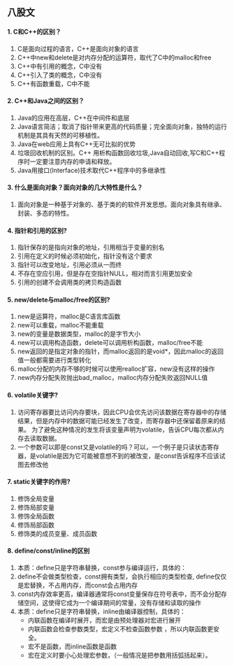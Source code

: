## 八股文

#### 1. C和C++的区别？

1. C是面向过程的语言，C++是面向对象的语言
2. C++中new和delete是对内存分配的运算符，取代了C中的malloc和free
3. C++中有引用的概念，C中没有
4. C++引入了类的概念，C中没有
5. C++有函数重载，C中不能

#### 2. C++和Java之间的区别？

1. Java的应用在高层，C++在中间件和底层
2. Java语言简洁；取消了指针带来更高的代码质量；完全面向对象，独特的运行机制是其具有天然的可移植性。
3. Java在web应用上具有C++无可比拟的优势
4. 垃圾回收机制的区别。C++ 用析构函数回收垃圾,Java自动回收,写C和C++程序时一定要注意内存的申请和释放。
5. Java用接口(Interface)技术取代C++程序中的多继承性

#### 3. 什么是面向对象？面向对象的几大特性是什么？

1. 面向对象是一种基于对象的、基于类的的软件开发思想。面向对象具有继承、封装、多态的特性。

#### 4. 指针和引用的区别?

1. 指针保存的是指向对象的地址，引用相当于变量的别名
2. 引用在定义的时候必须初始化，指针没有这个要求
3. 指针可以改变地址，引用必须从一而终
4. 不存在空应引用，但是存在空指针NULL，相对而言引用更加安全
5. 引用的创建不会调用类的拷贝构造函数

#### 5. new/delete与malloc/free的区别?

1. new是运算符，malloc是C语言库函数
2. new可以重载，malloc不能重载
3. new的变量是数据类型，malloc的是字节大小
4. new可以调用构造函数，delete可以调用析构函数，malloc/free不能
5. new返回的是指定对象的指针，而malloc返回的是void*，因此malloc的返回值一般都需要进行类型转化
6. malloc分配的内存不够的时候可以使用realloc扩容，new没有这样的操作
7. new内存分配失败抛出bad_malloc，malloc内存分配失败返回NULL值

#### 6. volatile关键字?

1. 访问寄存器要比访问内存要块，因此CPU会优先访问该数据在寄存器中的存储结果，但是内存中的数据可能已经发生了改变，而寄存器中还保留着原来的结果。 为了避免这种情况的发生将该变量声明为volatile，告诉CPU每次都从内存去读取数据。
2. 一个参数可以即是const又是volatile的吗？可以，一个例子是只读状态寄存器，是volatile是因为它可能被意想不到的被改变，是const告诉程序不应该试图去修改他

#### 7. static关键字的作用?

1. 修饰全局变量
2. 修饰局部变量
3. 修饰全局函数
4. 修饰局部函数
5. 修饰类的成员变量、成员函数

#### 8. define/const/inline的区别

1. 本质：define只是字符串替换，const参与编译运行，具体的：
2. define不会做类型检查，const拥有类型，会执行相应的类型检查,  define仅仅是宏替换，不占用内存，而const会占用内存
3. const内存效率更高，编译器通常将const变量保存在符号表中，而不会分配存储空间，这使得它成为一个编译期间的常量，没有存储和读取的操作
4. 本质：define只是字符串替换，inline由编译器控制，具体的：
   - 内联函数在编译时展开，而宏是由预处理器对宏进行展开
   - 内联函数会检查参数类型，宏定义不检查函数参数 ，所以内联函数更安全。
   - 宏不是函数，而inline函数是函数
   - 宏在定义时要小心处理宏参数，（一般情况是把参数用括弧括起来）。

